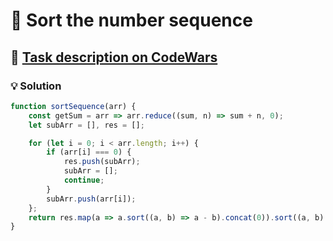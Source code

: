 # 📝 Sort the number sequence

## 🔗 [Task description on CodeWars](https://www.codewars.com/kata/5816b76988ca9613cc00024f)

### 💡 Solution

```javascript
function sortSequence(arr) {
    const getSum = arr => arr.reduce((sum, n) => sum + n, 0);
    let subArr = [], res = [];

    for (let i = 0; i < arr.length; i++) {
        if (arr[i] === 0) {
            res.push(subArr);
            subArr = [];
            continue;
        }
        subArr.push(arr[i]);
    };
    return res.map(a => a.sort((a, b) => a - b).concat(0)).sort((a, b) => getSum(a) - getSum(b)).flat();
}
```
